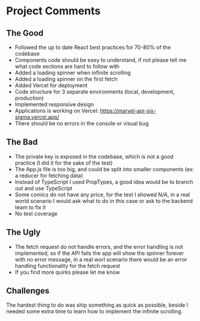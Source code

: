 # Project Comments

## The Good
- Followed the up to date React best practices for 70-80% of the codebase
- Components code should be easy to understand, if not please tell me what code sections are hard to follow with
- Added a loading spinner when infinite scrolling
- Added a loading spinner on the first fetch
- Added Vercel for deployment
- Code structure for 3 separate environments (local, development, production)
- Implemented responsive design
- Applications is working on Vercel: https://marvel-api-six-sigma.vercel.app/
- There should be no errors in the console or visual bug


## The Bad
- The private key is exposed in the codebase, which is not a good practice (I did it for the sake of the test)
- The App.js file is too big, and could be split into smaller components (ex: a reducer for fetching data)
- Instead of TypeScript I used PropTypes, a good idea would be to branch out and use TypeScript
- Some comics do not have any price, for the test I showed N/A, in a real world scenario I would ask what to do in this case or ask to the backend team to fix it
- No test coverage

## The Ugly
- The fetch request do not handle errors, and the error handling is not implemented, so if the API fails the app will show the spinner forever with no error message, in a real worl scenario there would be an error handling functionality for the fetch request
- If you find more quirks please let me know

## Challenges
The hardest thing to do was ship something as quick as possible, beside I needed some extra time to learn how to implement the infinite scrolling.